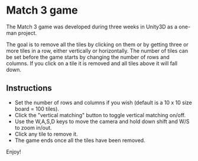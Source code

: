 # Match 3 game

The Match 3 game was developed during three weeks in Unity3D as a one-man project.

The goal is to remove all the tiles by clicking on them or by getting three or more tiles in a row, either vertically or horizontally. The number of tiles can be set before the game starts by changing the number of rows and columns. If you click on a tile it is removed and all tiles above it will fall down.

## Instructions

- Set the number of rows and columns if you wish (default is a 10 x 10 size board = 100 tiles).
- Click the "vertical matching" button to toggle vertical matching on/off.
- Use the W,A,S,D keys to move the camera and hold down shift and W/S to zoom in/out.
- Click any tile to remove it. 
- The game ends once all the tiles have been removed.

Enjoy!
